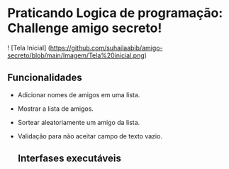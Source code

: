 # Praticando Logica de programação: Challenge amigo secreto!

! [Tela Inicial] (https://github.com/suhailaabib/amigo-secreto/blob/main/Imagem/Tela%20inicial.png)

## Funcionalidades

* Adicionar nomes de amigos em uma lista.
* Mostrar a lista de amigos.
* Sortear aleatoriamente um amigo da lista.
* Validação para não aceitar campo de texto vazio.

  ## Interfases executáveis

  
